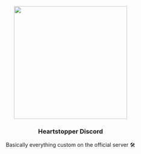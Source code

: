 <div align="center">
  <img height="300" src="https://media.discordapp.net/attachments/971523229770473472/971542981746237461/IMG_0934.gif">
  <h3>Heartstopper Discord</h3>
  <p>Basically everything custom on the official server 🛠</p>
</div>
